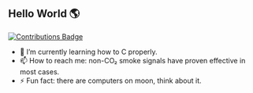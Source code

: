 ## Hello World 🌎
[![Contributions Badge](https://badges.strrl.dev/contributions/all/neoyuyu?style=flat-square)](https://github.com/neoyuyu)

- 🌱 I’m currently learning how to C properly.
- 📫 How to reach me: non-CO₂ smoke signals have proven effective in most cases.
- ⚡ Fun fact: there are computers on moon, think about it.
